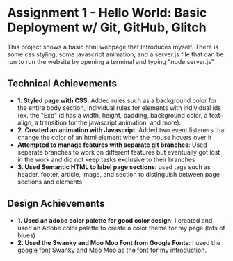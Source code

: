 Assignment 1 - Hello World: Basic Deployment w/ Git, GitHub, Glitch
===

This project shows a basic html webpage that Introduces myself. There is some css styling, some javascript animation, and a server.js file that can be run to run the website by opening a terminal and typing "node server.js"

## Technical Achievements
- **1. Styled page with CSS**: Added rules such as a background color for the entire body section, individual rules for elements with individual ids (ex. the "Exp" id has a width, height, padding, background color, a text-align, a transition for the javascript animation, and more).
- **2. Created an animation with Javascript**: Added two event listeners that change the color of an html element when the mouse hovers over it
- **Attempted to manage features with separate git branches**: Used separate branches to work on different features but eventually got lost in the work and did not keep tasks exclusive to their branches
- **3. Used Semantic HTML to label page sections**: used tags such as header, footer, article, image, and section to distinguish between page sections and elements

## Design Achievements
- **1. Used an adobe color palette for good color design**: I created and used an Adobe color palette to create a color theme for my page (lots of blues)
- **2. Used the Swanky and Moo Moo Font from Google Fonts**: I used the google font Swanky and Moo Moo as the font for my introduction.

